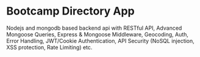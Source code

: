 # Bootcamp Directory App

Nodejs and mongodb based backend api with RESTful API, Advanced Mongoose Queries, Express & Mongoose Middleware, Geocoding, Auth, Error Handling, JWT/Cookie Authentication, API Security (NoSQL injection, XSS protection, Rate Limiting) etc.
